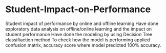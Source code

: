 # Student-Impact-on-Performance
Student impact of performance by online and offline learning
Have done exploratory data analysis on offline/online learning and the impact on student performance
Have done the modeling by using Decision Tree classifiaction method
To check how the model is performing applied confusion matrix, accuracy score where model predicted 100% accuracy.   
